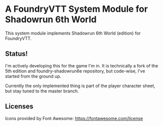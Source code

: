 # A FoundryVTT System Module for Shadowrun 6th World

This system module implements Shadowrun 6th World​ (edition) for FoundryVTT. 

## Status!

I'm actively developing this for the game I'm in. It is technically a fork of the 5th edition and foundry-shadowrun6e repository, but code-wise, I've started from the ground up. 

Currently the only implemented thing is part of the player character sheet, but stay tuned to the master branch.

## Licenses

Icons provided by Font Awesome: https://fontawesome.com/license
